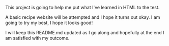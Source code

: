 This project is going to help me put what I've learned in HTML to the test. 

A basic recipe website will be attempted and I hope it turns out okay. I am going to try my best, I hope it looks good!

I will keep this README.md updated as I go along and hopefully at the end I am satisfied with my outcome. 
